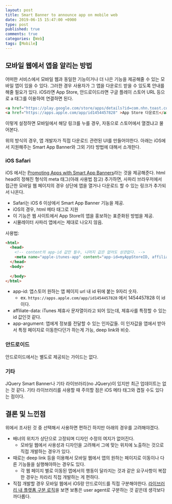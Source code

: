 ```yaml
---
layout: post
title: Smart Banner to announce app on mobile web
date: 2019-06-15 15:47:00 +0900
type: post
published: true
comments: true
categories: [Web]
tags: [Mobile]
---
```


## 모바일 웹에서 앱을 알리는 방법
어떠한 서비스에서 모바일 웹과 동일한 기능이거나 더 나은 기능을 제공해줄 수 있는 모바일 앱이 있을 수 있다. 그러한 경우 사용자가 그 앱을 다운로드 받을 수 있도록 안내를 해줄 필요가 있다. iOS라면 App Store, 안드로이드라면 구글 플레이 스토어 URL 등으로 a 태그를 이용하여 연결하면 된다.

```html
<a href="https://play.google.com/store/apps/details?id=com.nhn.toast.console" >Play Store 다운로드</a>
<a href="https://apps.apple.com/app/id1454457828" >App Store 다운로드</a>
```

이렇게 설정하면 모바일에서 해당 링크를 누를 경우, 자동으로 스토어에서 열겠냐고 물어본다.

위의 방식의 경우, 앱 개발자가 직접 다운로드 관련된 UI를 만들어야한다. 아래는 iOS에서 지원해주는 Smart App Banner와 그외 기타 방법에 대해서 소개한다.

### iOS Safari
iOS 에서는 [Promoting Apps with Smart App Banners](https://developer.apple.com/library/archive/documentation/AppleApplications/Reference/SafariWebContent/PromotingAppswithAppBanners/PromotingAppswithAppBanners.html)라는 것을 제공해준다. html head의 정해진 형식의 meta 태그(아래 사용법 참고) 추가하면, 사파리 브라우저에서 접근한 모바일 웹 페이지의 경우 상단에 앱을 열거나 다운로드 할 수 있는 링크가 추가되서 나온다.

- Safari는 iOS 6 이상에서 Smart App Banner 기능을 제공.
- iOS의 경우, html 메타 태그로 지원
- 이 기능은 웹 사이트에서 App Store의 앱을 홍보하는 표준화된 방법을 제공.
- 시뮬레이터 사파리 앱에서는 제대로 나오지 않음.

사용법:
```html
<html>
  <head>
    <!-- content의 app-id 값만 필수, 나머지 값은 없어도 상관없다. -->
    <meta name="apple-itunes-app" content="app-id=myAppStoreID, affiliate-data=myAffiliateData, app-argument=myURL">
  </head>
  <body>
  
  </body>
</html>
```
* app-id: 앱스토어 원하는 앱 페이지 url 내 id 뒤에 붙는 9자리 숫자. 
  * ex. `https://apps.apple.com/app/id1454457828` 에서 1454457828 이 id 이다.
* affiliate-data: iTunes 제휴사 문자열이라고 되어 있는데, 제휴사를 특정할 수 있는 id 값인것 같다.
* app-argument: 앱에게 정보를 전달할 수 있는 인자값들. 이 인자값을 앱에서 받아서 특정 페이지로 이동한다던가 하는게 가능, deep link와 비슷.

### 안드로이드
안드로이드에서는 별도로 제공되는 가이드는 없다.

### 기타
JQuery Smart Banner나 기타 라이브러리(no JQuery)이 있지만 최근 업데이트는 없는 것 같다. 기타 라이브러리를 사용할 때 주의할 점은 iOS 메타 태그와 겹칠 수도 있다는 점이다.

## 결론 및 느낀점
위에서 조사된 것 중 선택해서 사용하면 편하긴 하지만 아래의 경우를 고려해야겠다.
- 배너의 위치가 상단으로 고정되며 디자인 수정의 여지가 없어진다.
  - 모바일 웹에서 사용성과 디자인을 고려해서 그에 맞는 위치에 노출하는 것으로 직접 개발하는 경우가 있다.
- 때로는 deep link 등을 이용해서 모바일 웹에서 앱의 원하는 페이지로 이동이나 다른 기능들을 실행해야하는 경우도 있다. 
  - 각 웹 페이지 별로 이동된 앱에서의 행동이 달라지는 것과 같은 요구사항이 복잡한 경우는 차라리 직접 개발하는 게 편하다.
- 직접 개발할 경우 모바일 웹에서 iOS랑 안드로이드를 직접 구분해야한다. [라이브러리 내 플랫폼 구분 로직](https://github.com/jasny/jquery.smartbanner/blob/master/jquery.smartbanner.js#L32)을 보면 보통은 user agent로 구분하는 것 같은데 생각보다 까다롭다.